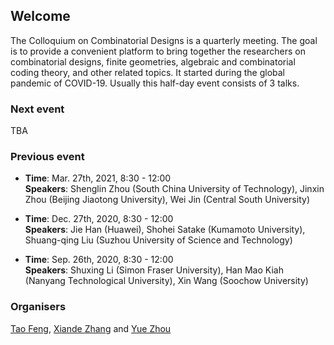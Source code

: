 ## Welcome

The Colloquium on Combinatorial Designs is a quarterly meeting. The goal is to provide a convenient platform to bring together the researchers on combinatorial designs, finite geometries, algebraic and combinatorial coding theory, and other related topics. It started during the global pandemic of COVID-19. Usually this half-day event consists of 3 talks.


### Next event

TBA

### Previous event

* **Time**: Mar. 27th, 2021, 8:30 - 12:00   
**Speakers**: Shenglin Zhou (South China University of Technology), Jinxin Zhou (Beijing Jiaotong University), Wei Jin (Central South University)

* **Time**: Dec. 27th, 2020, 8:30 - 12:00   
**Speakers**: Jie Han (Huawei), Shohei Satake (Kumamoto University), Shuang-qing Liu (Suzhou University of Science and Technology)

* **Time**: Sep. 26th, 2020, 8:30 - 12:00   
**Speakers**: Shuxing Li (Simon Fraser University), Han Mao Kiah (Nanyang Technological University), Xin Wang (Soochow University)


### Organisers
[Tao Feng](https://person.zju.edu.cn/en/tfeng), [Xiande Zhang](http://staff.ustc.edu.cn/~drzhangx/) and [Yue Zhou](https://sites.google.com/site/yuejoezhou/)
